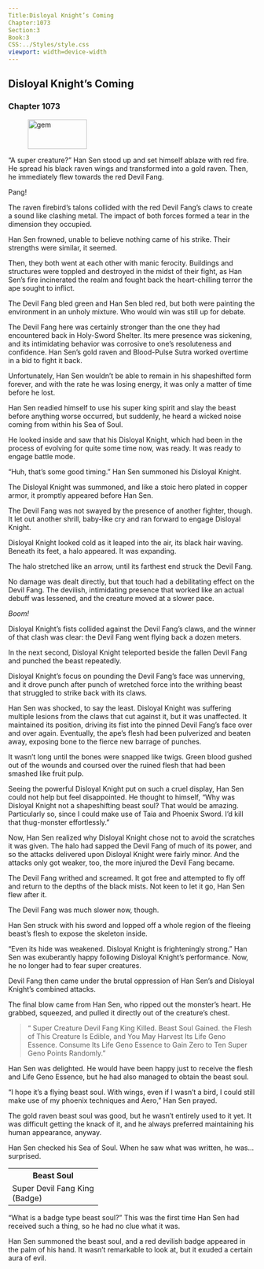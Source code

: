 ```yaml
---
Title:Disloyal Knight’s Coming
Chapter:1073
Section:3
Book:3
CSS:../Styles/style.css
viewport: width=device-width
---
```


## Disloyal Knight’s Coming
### Chapter 1073

<figure>
	<img src="../Images/gem.gif" alt="gem" id="gem" width="120" height="60" />
</figure>



“A super creature?” Han Sen stood up and set himself ablaze with red fire. He spread his black raven wings and transformed into a gold raven. Then, he immediately flew towards the red Devil Fang.

Pang!

The raven firebird’s talons collided with the red Devil Fang’s claws to create a sound like clashing metal. The impact of both forces formed a tear in the dimension they occupied.

Han Sen frowned, unable to believe nothing came of his strike. Their strengths were similar, it seemed.

Then, they both went at each other with manic ferocity. Buildings and structures were toppled and destroyed in the midst of their fight, as Han Sen’s fire incinerated the realm and fought back the heart-chilling terror the ape sought to inflict.

The Devil Fang bled green and Han Sen bled red, but both were painting the environment in an unholy mixture. Who would win was still up for debate.

The Devil Fang here was certainly stronger than the one they had encountered back in Holy-Sword Shelter. Its mere presence was sickening, and its intimidating behavior was corrosive to one’s resoluteness and confidence. Han Sen’s gold raven and Blood-Pulse Sutra worked overtime in a bid to fight it back.

Unfortunately, Han Sen wouldn’t be able to remain in his shapeshifted form forever, and with the rate he was losing energy, it was only a matter of time before he lost.

Han Sen readied himself to use his super king spirit and slay the beast before anything worse occurred, but suddenly, he heard a wicked noise coming from within his Sea of Soul.

He looked inside and saw that his Disloyal Knight, which had been in the process of evolving for quite some time now, was ready. It was ready to engage battle mode.

“Huh, that’s some good timing.” Han Sen summoned his Disloyal Knight.

The Disloyal Knight was summoned, and like a stoic hero plated in copper armor, it promptly appeared before Han Sen.

The Devil Fang was not swayed by the presence of another fighter, though. It let out another shrill, baby-like cry and ran forward to engage Disloyal Knight.

Disloyal Knight looked cold as it leaped into the air, its black hair waving. Beneath its feet, a halo appeared. It was expanding.

The halo stretched like an arrow, until its farthest end struck the Devil Fang.

No damage was dealt directly, but that touch had a debilitating effect on the Devil Fang. The devilish, intimidating presence that worked like an actual debuff was lessened, and the creature moved at a slower pace.

*Boom!*

Disloyal Knight’s fists collided against the Devil Fang’s claws, and the winner of that clash was clear: the Devil Fang went flying back a dozen meters.

In the next second, Disloyal Knight teleported beside the fallen Devil Fang and punched the beast repeatedly.

Disloyal Knight’s focus on pounding the Devil Fang’s face was unnerving, and it drove punch after punch of wretched force into the writhing beast that struggled to strike back with its claws.

Han Sen was shocked, to say the least. Disloyal Knight was suffering multiple lesions from the claws that cut against it, but it was unaffected. It maintained its position, driving its fist into the pinned Devil Fang’s face over and over again. Eventually, the ape’s flesh had been pulverized and beaten away, exposing bone to the fierce new barrage of punches.

It wasn’t long until the bones were snapped like twigs. Green blood gushed out of the wounds and coursed over the ruined flesh that had been smashed like fruit pulp.

Seeing the powerful Disloyal Knight put on such a cruel display, Han Sen could not help but feel disappointed. He thought to himself, “Why was Disloyal Knight not a shapeshifting beast soul? That would be amazing. Particularly so, since I could make use of Taia and Phoenix Sword. I’d kill that thug-monster effortlessly.”

Now, Han Sen realized why Disloyal Knight chose not to avoid the scratches it was given. The halo had sapped the Devil Fang of much of its power, and so the attacks delivered upon Disloyal Knight were fairly minor. And the attacks only got weaker, too, the more injured the Devil Fang became.

The Devil Fang writhed and screamed. It got free and attempted to fly off and return to the depths of the black mists. Not keen to let it go, Han Sen flew after it.

The Devil Fang was much slower now, though.

Han Sen struck with his sword and lopped off a whole region of the fleeing beast’s flesh to expose the skeleton inside.

“Even its hide was weakened. Disloyal Knight is frighteningly strong.” Han Sen was exuberantly happy following Disloyal Knight’s performance. Now, he no longer had to fear super creatures.

Devil Fang then came under the brutal oppression of Han Sen’s and Disloyal Knight’s combined attacks.

The final blow came from Han Sen, who ripped out the monster’s heart. He grabbed, squeezed, and pulled it directly out of the creature’s chest.

> “ Super Creature Devil Fang King Killed. Beast Soul Gained. the Flesh of This Creature Is Edible, and You May Harvest Its Life Geno Essence. Consume Its Life Geno Essence to Gain Zero to Ten Super Geno Points Randomly.”

Han Sen was delighted. He would have been happy just to receive the flesh and Life Geno Essence, but he had also managed to obtain the beast soul.

“I hope it’s a flying beast soul. With wings, even if I wasn’t a bird, I could still make use of my phoenix techniques and Aero,” Han Sen prayed.

The gold raven beast soul was good, but he wasn’t entirely used to it yet. It was difficult getting the knack of it, and he always preferred maintaining his human appearance, anyway.

Han Sen checked his Sea of Soul. When he saw what was written, he was… surprised.

<div class="tables">
	<table class="beast">
		<tr>
			<th>Beast Soul</th>
		</tr><tr>
			<td>Super Devil Fang King<br>
				<span class="type">(Badge)</span>
			</td>
		</tr>
	</table>
	<!-- Super Beast Soul Devil Fang King: Badge Type -->
</div>


“What is a badge type beast soul?” This was the first time Han Sen had received such a thing, so he had no clue what it was.

Han Sen summoned the beast soul, and a red devilish badge appeared in the palm of his hand. It wasn’t remarkable to look at, but it exuded a certain aura of evil.